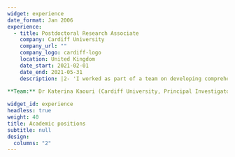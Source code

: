 ```yaml
---
widget: experience
date_format: Jan 2006
experience:
  - title: Postdoctoral Research Associate
    company: Cardiff University
    company_url: ""
    company_logo: cardiff-logo
    location: United Kingdom
    date_start: 2021-02-01
    date_end: 2021-05-31
    description: |2- 'I worked as part of a team on developing comprehensive mathematical models of the airborne transmission of COVID-19 in indoor spaces. The project was in collaboration with the company Smart Separations Ltd. and funded by the Welsh Government.
    
**Team:** Dr Katerina Kaouri (Cardiff University, Principal Investigator), Prof. Ian Griffiths (University of Oxford, Co-Investigator), Dr Aaron English (PDRA), Dr Alexander Pretty (PDRA), and Zechariah Lau.'

widget_id: experience
headless: true
weight: 40
title: Academic positions
subtitle: null
design:
  columns: "2"
---
```

